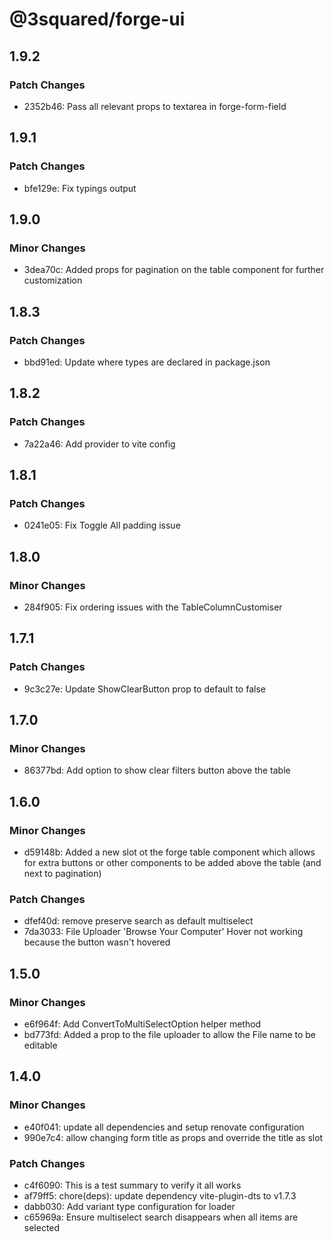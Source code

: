 # @3squared/forge-ui

## 1.9.2

### Patch Changes

- 2352b46: Pass all relevant props to textarea in forge-form-field

## 1.9.1

### Patch Changes

- bfe129e: Fix typings output

## 1.9.0

### Minor Changes

- 3dea70c: Added props for pagination on the table component for further customization

## 1.8.3

### Patch Changes

- bbd91ed: Update where types are declared in package.json

## 1.8.2

### Patch Changes

- 7a22a46: Add provider to vite config

## 1.8.1

### Patch Changes

- 0241e05: Fix Toggle All padding issue

## 1.8.0

### Minor Changes

- 284f905: Fix ordering issues with the TableColumnCustomiser

## 1.7.1

### Patch Changes

- 9c3c27e: Update ShowClearButton prop to default to false

## 1.7.0

### Minor Changes

- 86377bd: Add option to show clear filters button above the table

## 1.6.0

### Minor Changes

- d59148b: Added a new slot ot the forge table component which allows for extra buttons or other components to be added above the table (and next to pagination)

### Patch Changes

- dfef40d: remove preserve search as default multiselect
- 7da3033: File Uploader 'Browse Your Computer' Hover not working because the button wasn't hovered

## 1.5.0

### Minor Changes

- e6f964f: Add ConvertToMultiSelectOption helper method
- bd773fd: Added a prop to the file uploader to allow the File name to be editable

## 1.4.0

### Minor Changes

- e40f041: update all dependencies and setup renovate configuration
- 990e7c4: allow changing form title as props and override the title as slot

### Patch Changes

- c4f6090: This is a test summary to verify it all works
- af79ff5: chore(deps): update dependency vite-plugin-dts to v1.7.3
- dabb030: Add variant type configuration for loader
- c65969a: Ensure multiselect search disappears when all items are selected
